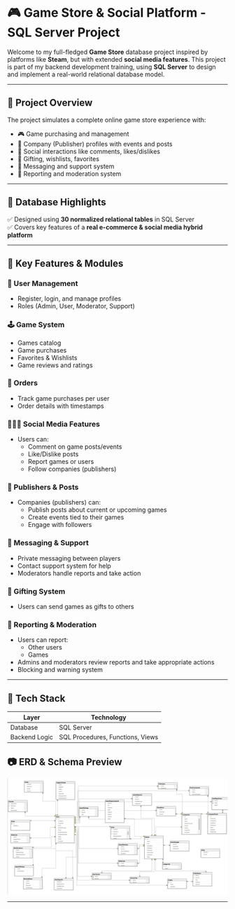 # 🎮 Game Store & Social Platform - SQL Server Project

Welcome to my full-fledged **Game Store** database project inspired by platforms like **Steam**, but with extended **social media features**. This project is part of my backend development training, using **SQL Server** to design and implement a real-world relational database model.

---

## 📌 Project Overview

The project simulates a complete online game store experience with:

- 🎮 Game purchasing and management
- 🏢 Company (Publisher) profiles with events and posts
- 💬 Social interactions like comments, likes/dislikes
- 🎁 Gifting, wishlists, favorites
- 📩 Messaging and support system
- 🚫 Reporting and moderation system

---

## 🧱 Database Highlights

✅ Designed using **30 normalized relational tables** in SQL Server  
✅ Covers key features of a **real e-commerce & social media hybrid platform**

---

## 🧩 Key Features & Modules

### 👤 User Management
- Register, login, and manage profiles
- Roles (Admin, User, Moderator, Support)

### 🕹️ Game System
- Games catalog
- Game purchases
- Favorites & Wishlists
- Game reviews and ratings

### 🧾 Orders
- Track game purchases per user
- Order details with timestamps

### 🧑‍🤝‍🧑 Social Media Features
- Users can:
  - Comment on game posts/events
  - Like/Dislike posts
  - Report games or users
  - Follow companies (publishers)

### 📢 Publishers & Posts
- Companies (publishers) can:
  - Publish posts about current or upcoming games
  - Create events tied to their games
  - Engage with followers

### 💌 Messaging & Support
- Private messaging between players
- Contact support system for help
- Moderators handle reports and take action

### 🎁 Gifting System
- Users can send games as gifts to others

### 🚨 Reporting & Moderation
- Users can report:
  - Other users
  - Games
- Admins and moderators review reports and take appropriate actions
- Blocking and warning system

---


## 🔧 Tech Stack

| Layer          | Technology     |
|----------------|----------------|
| Database       | SQL Server     |
| Backend Logic  | SQL Procedures, Functions, Views |


## 📷 ERD & Schema Preview

![ERD Diagram](./ERD.png)

---


